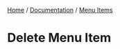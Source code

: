 [Home](../../../readme.md) / [Documentation](../../readme.md) / [Menu Items](../readme.md)

# Delete Menu Item